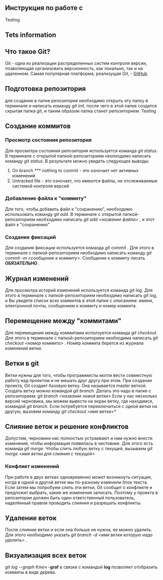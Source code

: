 
## Инструкция по работе с 
Testing 
## Tets information
## Что такое Git?
Git - одна из реализации распределенных систем контроля версии, позволяющая организовать версионность, как локально, так и на удаленном. Самая популярная платформа, реализущая *Git*, - [GitHub](https://github.com)

## Подготовка репозитория
для создание в папке репозитория необходимо открыть эту папку в терминале и написать команду *git init*, после чего в этой папке создатся скрытая папка *git*, и таким образом папка станет репозиторием. Testing

## Создание коммитов

### Просмотр состояния репозитория
Для просмотра состояния репозитория используется команда *git status*.  В терминале с открытой папкой-репозиторием неопходимо написать команду *git status*. В результате можно увидеть следующее выводы:
1. On branch *** nothing to commit - это озночает нет активных изменений
2. Untracked file - это озночает, что имеются файлы, не отслеживаемые системой контроля версий

### Добавление файла к "коммиту"
Для того, чтобы добавить файл к "сохранению", необходимо использовать команду *git add*. В терминале с открытой папкой-репозиторием необходимо написать *git add <название файла>* , и этот файл к "сохранению" 

### Создание фиксаций
Для создания фиксации используется команда *git commit* . Для этого в терминале с папкой-репозиторием необходимо написать команду *git commit -m <сообщение к коммиту>*. Сообщение к коммиту писать **ОБЯЗАТЕЛЬНО** .

## Журнал изменений
Для просмотра историй изменений используется команда  *git log*. Для этого в терминале с папкой-репозиторием необходимо написать *git log*, и Вы увидете список всех коммитов в этой папке с описанием: имени, электронной почты, сообщением к коммиту и номер коммита.

## Перемещение между "коммитами"
Для перемещения между коммитами исползуется команда *git checkout*. Для этого в терминале с папкой-репозиторием необходима написать *git checkout <номер коммита>* . Номер коммита берется из журнала изменений ветки.


## Ветки в git

Ветки нужны для того, чтобы программисты могли вести совместную работу над проектом и не мешать друг другу при этом. При создании проекта, Git создает базовую ветку. Она называется master веткой.
Создать ветку можно командой *git branch*. Делать это надо в папке с репозиторием: *git branch <название новой ветки>*
Если у нас несколько версий черновика, мы можем вывести на экран ветку, где находимся, командой *git branch*.
Если потребуется переключиться с одной ветки на другую, вызовем команду *git checkout* <имя ветки>*

## Слияние веток и решение конфликтов

Допустим, черновики нас полностью устраивают и нам нужно внести изменения, чтобы информация появилась в чистовике. Для этого есть команда *git merge*.
Чтобы слить любую ветку с текущей, вызываем *git merge <имя ветки для слияния с текущей>*
### Конфликт изменений
При работе в двух ветках одновременно может возникнуть ситуация, когда в одной и другой ветке мы по-разному изменили блок текста. Если затем мы попробуем слить эти ветки, Git сообщит о конфликте и предложит выбрать, какие же изменения записать. 
Поэтому у проекта в репозитории должен быть один ответственный пользователь, наделённый правом проводить слияния и разрешать конфликты.

## Удаление веток
После слияние ветки и если она больше не нужна, ее можно удалить. Для этого необходимо указать *git branch -d <имя ветки которую надо удалить>* .

## Визуализация всех веток
*git log  --graph*
 Ключ -**graf** в связке с командой **log** позволяет отобразить коммиты в виде дерева.



